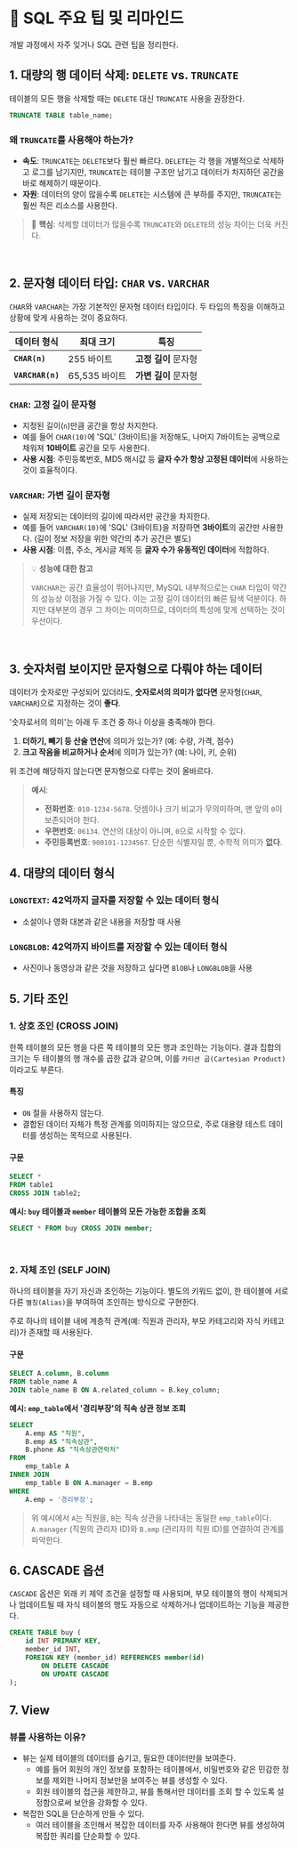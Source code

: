 # 📝 SQL 주요 팁 및 리마인드

개발 과정에서 자주 잊거나 SQL 관련 팁을 정리한다.

## 1. 대량의 행 데이터 삭제: `DELETE` vs. `TRUNCATE`

테이블의 모든 행을 삭제할 때는 `DELETE` 대신 `TRUNCATE` 사용을 권장한다.

```sql
TRUNCATE TABLE table_name;
```

### 왜 `TRUNCATE`를 사용해야 하는가?

- **속도**: `TRUNCATE`는 `DELETE`보다 훨씬 빠르다. `DELETE`는 각 행을 개별적으로 삭제하고 로그를 남기지만, `TRUNCATE`는 테이블 구조만 남기고 데이터가 차지하던 공간을 바로 해제하기 때문이다.
- **자원**: 데이터의 양이 많을수록 `DELETE`는 시스템에 큰 부하를 주지만, `TRUNCATE`는 훨씬 적은 리소스를 사용한다.

> 📌 **핵심**: 삭제할 데이터가 많을수록 `TRUNCATE`와 `DELETE`의 성능 차이는 더욱 커진다.

<br>

## 2. 문자형 데이터 타입: `CHAR` vs. `VARCHAR`

`CHAR`와 `VARCHAR`는 가장 기본적인 문자형 데이터 타입이다. 두 타입의 특징을 이해하고 상황에 맞게 사용하는 것이 중요하다.

| 데이터 형식       | 최대 크기     | 특징                       |
| --------------- | ------------- | -------------------------- |
| **`CHAR(n)`**   | 255 바이트    | **고정 길이** 문자형       |
| **`VARCHAR(n)`** | 65,535 바이트 | **가변 길이** 문자형       |

### `CHAR`: 고정 길이 문자형

- 지정된 길이(`n`)만큼 공간을 항상 차지한다.
- 예를 들어 `CHAR(10)`에 'SQL' (3바이트)을 저장해도, 나머지 7바이트는 공백으로 채워져 **10바이트** 공간을 모두 사용한다.
- **사용 시점**: 주민등록번호, MD5 해시값 등 **글자 수가 항상 고정된 데이터**에 사용하는 것이 효율적이다.

### `VARCHAR`: 가변 길이 문자형

- 실제 저장되는 데이터의 길이에 따라서만 공간을 차지한다.
- 예를 들어 `VARCHAR(10)`에 'SQL' (3바이트)을 저장하면 **3바이트**의 공간만 사용한다. (길이 정보 저장을 위한 약간의 추가 공간은 별도)
- **사용 시점**: 이름, 주소, 게시글 제목 등 **글자 수가 유동적인 데이터**에 적합하다.

> 💡 **성능에 대한 참고**
>
> `VARCHAR`는 공간 효율성이 뛰어나지만, MySQL 내부적으로는 `CHAR` 타입이 약간의 성능상 이점을 가질 수 있다. 이는 고정 길이 데이터의 빠른 탐색 덕분이다. 하지만 대부분의 경우 그 차이는 미미하므로, 데이터의 특성에 맞게 선택하는 것이 우선이다.

<br>

## 3. 숫자처럼 보이지만 문자형으로 다뤄야 하는 데이터

데이터가 숫자로만 구성되어 있더라도, **숫자로서의 의미가 없다면** 문자형(`CHAR`, `VARCHAR`)으로 지정하는 것이 **좋다**.

'숫자로서의 의미'는 아래 두 조건 중 하나 이상을 충족해야 한다.

1.  **더하기, 빼기 등 산술 연산**에 의미가 있는가? (예: 수량, 가격, 점수)
2.  **크고 작음을 비교하거나 순서**에 의미가 있는가? (예: 나이, 키, 순위)

위 조건에 해당하지 않는다면 문자형으로 다루는 것이 올바르다.

> **예시**:
>
> - **전화번호**: `010-1234-5678`. 덧셈이나 크기 비교가 무의미하며, 맨 앞의 `0`이 보존되어야 한다.
> - **우편번호**: `06134`. 연산의 대상이 아니며, `0`으로 시작할 수 있다.
> - **주민등록번호**: `900101-1234567`. 단순한 식별자일 뿐, 수학적 의미가 **없다**.

## 4. 대량의 데이터 형식

### `LONGTEXT`: 42억까지 글자를 저장할 수 있는 데이터 형식

- 소설이나 영화 대본과 같은 내용을 저장할 때 사용

### `LONGBLOB`: 42억까지 바이트를 저장할 수 있는 데이터 형식

- 사진이나 동영상과 같은 것을 저장하고 싶다면 `BlOB`나 `LONGBLOB`을 사용

## 5. 기타 조인

### 1. 상호 조인 (CROSS JOIN)

한쪽 테이블의 모든 행을 다른 쪽 테이블의 모든 행과 조인하는 기능이다. 결과 집합의 크기는 두 테이블의 행 개수를 곱한 값과 같으며, 이를 `카티션 곱(Cartesian Product)`이라고도 부른다.

#### 특징
- `ON` 절을 사용하지 않는다.
- 결합된 데이터 자체가 특정 관계를 의미하지는 않으므로, 주로 대용량 테스트 데이터를 생성하는 목적으로 사용된다.

#### 구문
```sql
SELECT *
FROM table1
CROSS JOIN table2;
```

**예시: `buy` 테이블과 `member` 테이블의 모든 가능한 조합을 조회**
```sql
SELECT * FROM buy CROSS JOIN member;
```

<br>

### 2. 자체 조인 (SELF JOIN)

하나의 테이블을 자기 자신과 조인하는 기능이다. 별도의 키워드 없이, 한 테이블에 서로 다른 `별칭(Alias)`을 부여하여 조인하는 방식으로 구현한다.

주로 하나의 테이블 내에 계층적 관계(예: 직원과 관리자, 부모 카테고리와 자식 카테고리)가 존재할 때 사용된다.

#### 구문
```sql
SELECT A.column, B.column
FROM table_name A
JOIN table_name B ON A.related_column = B.key_column;
```

**예시: `emp_table`에서 '경리부장'의 직속 상관 정보 조회**
```sql
SELECT
    A.emp AS "직원",
    B.emp AS "직속상관",
    B.phone AS "직속상관연락처"
FROM
    emp_table A
INNER JOIN
    emp_table B ON A.manager = B.emp
WHERE
    A.emp = '경리부장';
```
> 위 예시에서 `A`는 직원을, `B`는 직속 상관을 나타내는 동일한 `emp_table`이다. `A.manager` (직원의 관리자 ID)와 `B.emp` (관리자의 직원 ID)를 연결하여 관계를 파악한다.

## 6. CASCADE 옵션
`CASCADE` 옵션은 외래 키 제약 조건을 설정할 때 사용되며, 부모 테이블의 행이 삭제되거나 업데이트될 때 자식 테이블의 행도 자동으로 삭제하거나 업데이트하는 기능을 제공한다.
```sql
CREATE TABLE buy (
    id INT PRIMARY KEY,
    member_id INT,
    FOREIGN KEY (member_id) REFERENCES member(id) 
        ON DELETE CASCADE 
        ON UPDATE CASCADE
);
```

## 7. View

### 뷰를 사용하는 이유?

* 뷰는 실제 테이블의 데이터를 숨기고, 필요한 데이터만을 보여준다. 
  * 예를 들어 회원의 개인 정보를 포함하는 테이블에서, 비밀번호와 같은 민감한 정보를 제외한 나머지 정보만을 보여주는 뷰를 생성할 수 있다. 
  * 회원 테이블의 접근을 제한하고, 뷰를 통해서만 데이터를 조회 할 수 있도록 설정함으로써 보안을 강화할 수 있다.
* 복잡한 SQL을 단순하게 만들 수 있다.
  * 여러 테이블을 조인해서 복잡한 데이터를 자주 사용해야 한다면 뷰를 생성하여 복잡한 쿼리를 단순화할 수 있다.

